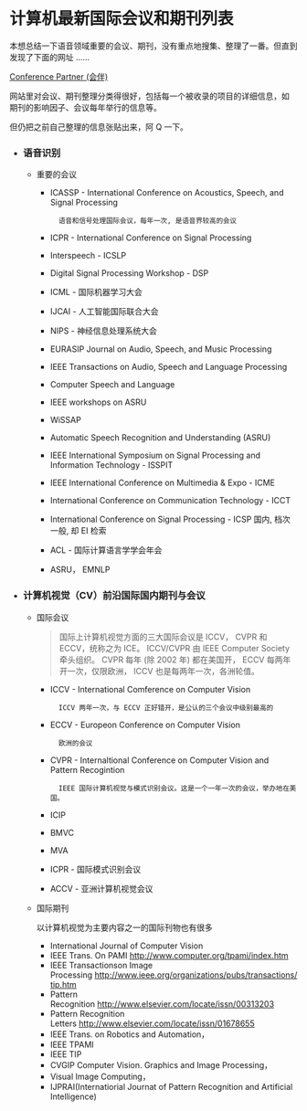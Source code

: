 # 计算机最新国际会议和期刊列表

本想总结一下语音领域重要的会议、期刊，没有重点地搜集、整理了一番。但直到发现了下面的网址 ......

[Conference Partner (会伴)](http://www.myhuiban.com/)

网站里对会议、期刊整理分类得很好，包括每一个被收录的项目的详细信息，如 期刊的影响因子、会议每年举行的信息等。

但仍把之前自己整理的信息张贴出来，阿 Q 一下。

- ### 语音识别

    + 重要的会议

        * ICASSP - International Conference on Acoustics, Speech, and Signal Processing

                语音和信号处理国际会议，每年一次, 是语音界较高的会议

        * ICPR - International Conference on Signal Processing
        * Interspeech - ICSLP
        * Digital Signal Processing Workshop - DSP
        * ICML - 国际机器学习大会
        * IJCAI - 人工智能国际联合大会
        * NIPS - 神经信息处理系统大会
        * EURASIP Journal on Audio, Speech, and Music Processing
        * IEEE Transactions on Audio, Speech and Language Processing 
        * Computer Speech and Language
        * IEEE workshops on ASRU
        * WiSSAP 
        * Automatic Speech Recognition and Understanding (ASRU)
        * IEEE International Symposium on Signal Processing and Information Technology - ISSPIT
        * IEEE International Conference on Multimedia & Expo - ICME
        * International Conference on Communication Technology - ICCT
        * International Conference on Signal Processing - ICSP 国内, 档次一般, 却 EI 检索
        * ACL - 国际计算语言学学会年会
        * ASRU， EMNLP

- ### 计算机视觉（CV）前沿国际国内期刊与会议

    + 国际会议

        > 国际上计算机视觉方面的三大国际会议是 ICCV， CVPR 和 ECCV，统称之为 ICE。 ICCV/CVPR 由 IEEE Computer Society 牵头组织。 CVPR 每年 (除 2002 年) 都在美国开， ECCV 每两年开一次，仅限欧洲， ICCV 也是每两年一次，各洲轮值。

        * ICCV - International Comference on Computer Vision

                ICCV 两年一次，与 ECCV 正好错开，是公认的三个会议中级别最高的

        * ECCV - Europeon Conference on Computer Vision

                欧洲的会议

        * CVPR - Internaltional Conference on Computer Vision and Pattern Recogintion

                IEEE 国际计算机视觉与模式识别会议。这是一个一年一次的会议，举办地在美国。

        * ICIP
        * BMVC
        * MVA
        * ICPR - 国际模式识别会议
        * ACCV - 亚洲计算机视觉会议

    + 国际期刊

        以计算机视觉为主要内容之一的国际刊物也有很多

        * International Journal of Computer Vision
        * IEEE Trans. On PAMI http://www.computer.org/tpami/index.htm
        * IEEE Transactionson Image Processing http://www.ieee.org/organizations/pubs/transactions/tip.htm
        * Pattern Recognition http://www.elsevier.com/locate/issn/00313203
        * Pattern Recognition Letters http://www.elsevier.com/locate/issn/01678655
        * IEEE Trans. on Robotics and Automation，
        * IEEE TPAMI
        * IEEE TIP
        * CVGIP Computer Vision. Graphics and Image Processing，
        * Visual Image Computing，
        * IJPRAI(Internatiorial Journat of Pattern Recognition and Artificial Intelligence)
